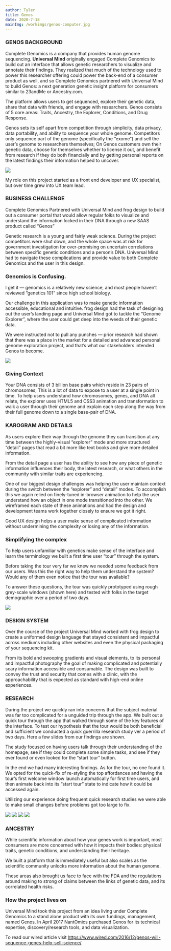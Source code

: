 ```yaml
---
author: Tyler
title: Genos
date: 2020-7-18
mainImg: /workimgs/genos-computer.jpg
---
```


### GENOS BACKGROUND

Complete Genomics is a company that provides human genome sequencing. **Universal Mind** originally engaged Complete Genomics to build out an interface that allows genetic researchers to visualize and annotate their findings. They realized that much of the technology used to power this researcher offering could power the back-end of a consumer product as well, and so Complete Genomics partnered with Universal Mind to build Genos: a next generation genetic insight platform for consumers similar to 23andMe or Ancestry.com.

The platform allows users to get sequenced, explore their genetic data, share that data with friends, and engage with researchers. Genos consists of 5 core areas: Traits, Ancestry, the Explorer, Conditions, and Drug Response.

<div class="aside">
<div>

Genos sets its self apart from competition through simplicity, data privacy, data portability, and ability to sequence your whole genome. Competitors only sequence part of the genome (specifically the “exome”) and sell the user’s genome to researchers themselves; On Genos customers own their genetic data, choose for themselves whether to license it out, and benefit from research if they do both financially and by getting personal reports on the latest findings their information helped to uncover.

</div>
<div class="image"> 
    <img src="/workimgs/genos-tablet.png">
</div>
</div>

My role on this project started as a front end developer and UX specialist, but over time grew into UX team lead.

### BUSINESS CHALLENGE

Complete Genomics Partnered with Universal Mind and frog design to build out a consumer portal that would allow regular folks to visualize and understand the information locked in their DNA through a new SAAS product called “Genos”

Genetic research is a young and fairly weak science. During the project competitors were shut down, and the whole space was at risk for government investigation for over-promising on uncertain correlations between specific genetic conditions and a person’s DNA. Universal Mind had to navigate these complications and provide value to both Complete Genomics and the user in this design.

<div class="aside">
<div>

### Genomics is Confusing.

I get it — genomics is a relatively new science, and most people haven’t reviewed ”genetics 101” since high school biology.

Our challenge in this application was to make genetic information accessible, educational and intuitive. frog design had the task of designing out the user’s landing page and Universal Mind got to tackle the “Genome Explorer”, where the user could get deep into the weeds of their genetic data.

We were instructed not to pull any punches — prior research had shown that there was a place in the market for a detailed and advanced personal genome exploration project, and that’s what our stakeholders intended Genos to become.

</div>
<div class="image">

<img src="/workimgs/genos-explorer.png">

</div>
</div>

### Giving Context

Your DNA consists of 3 billion base pairs which reside in 23 pairs of chromosomes, This is a lot of data to expose to a user at a single point in time. To help users understand how chromosomes, genes, and DNA all relate, the explorer uses HTML5 and CSS3 animation and transformation to walk a user through their genome and explain each step along the way from their full genome down to a single base-pair of DNA.

### KAROGRAM AND DETAILS

As users explore their way through the genome they can transition at any time between the highly-visual “explorer” mode and more structured “detail” pages that read a bit more like text books and give more detailed information.

From the detail page a user has the ability to see how any piece of genetic information influences their body, the latest research, or what others in the community with similar traits are experiencing.

One of our biggest design challenges was helping the user maintain context during the switch between the “explorer” and “detail” modes. To accomplish this we again relied on finely-tuned in-browser animation to help the user understand how an object in one mode transitioned into the other. We wireframed each state of these animations and had the design and development teams work together closely to ensure we got it right.

Good UX design helps a user make sense of complicated information without undermining the complexity or losing any of the information.

<div class="aside">
<div>

### Simplifying the complex

To help users unfamiliar with genetics make sense of the interface and learn the terminology we built a first time user “tour” through the system.

Before taking the tour very far we knew we needed some feedback from our users. Was this the right way to help them understand the system? Would any of them even notice that the tour was available?

To answer these questions, the tour was quickly prototyped using rough grey-scale windows (shown here) and tested with folks in the target demographic over a period of two days.

</div>
<div class="image">

<img src="/workimgs/genos-tour.png">

</div>
</div>

### DESIGN SYSTEM

Over the course of the project Universal Mind worked with frog design to create a uniformed design language that stayed consistent and impactful across mediums including other websites and even the physical packaging of your sequencing kit.

From its bold and swooping gradients and visual elements, to its personal and impactful photography the goal of making complicated and potentially scary information accessible and consumable. The design was built to convey the trust and security that comes with a clinic, with the approachability that is expected as standard with high-end online experiences.

<div class="aside">
<div>

### RESEARCH

During the project we quickly ran into concerns that the subject material was far too complicated for a unguided trip through the app. We built out a quick tour through the app that walked through some of the key features of the interface. To test our hypothesis that the tour would be both beneficial and sufficient we conducted a quick guerrilla research study ver a period of two days. Here a few slides from our findings are shown.

The study focused on having users talk through their understanding of the homepage, see if they could complete some simple tasks, and see if they ever found or even looked for the “start tour” button.

In the end we had many interesting findings. As for the tour, no one found it. We opted for the quick-fix of re-styling the top affordances and having the tour’s first welcome window launch automatically for first time users, and then animate back into its “start tour” state to indicate how it could be accessed again.

Utilizing our experience doing frequent quick research studies we were able to make small changes before problems got too large to fix.

</div>
<div class="image">

<img src="/workimgs/genos-research1.png">
<img src="/workimgs/genos-research2.png">
<img src="/workimgs/genos-research3.png">
<img src="/workimgs/genos-research4.png">

</div>
</div>

### ANCESTRY

While scientific information about how your genes work is important, most consumers are more concerned with how it impacts their bodies: physical traits, genetic conditions, and understanding their heritage.

We built a platform that is immediately useful but also scales as the scientific community unlocks more information about the human genome.

These areas also brought us face to face with the FDA and the regulations around making to strong of claims between the links of genetic data, and its correlated health risks.

### How the project lives on

Universal Mind took this project from an idea living under Complete Genomics to a stand alone product with its own fundings, management, named Genos.
In April 2017 NantOmics purchased Genos for its technical expertise, discovery/research tools, and data visualization.

To read our wired article visit https://www.wired.com/2016/12/genos-will-sequence-genes-help-sell-science/
